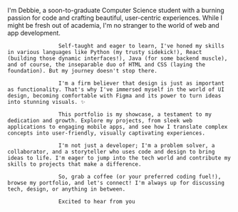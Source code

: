  I'm Debbie, a soon-to-graduate Computer Science student with a burning passion for code and crafting beautiful, user-centric experiences. While I might be fresh out of academia, I'm no stranger to the world of web and app development.
                    
                    Self-taught and eager to learn, I've honed my skills in various languages like Python (my trusty sidekick!), React (building those dynamic interfaces!), Java (for some backend muscle), and of course, the inseparable duo of HTML and CSS (laying the foundation). But my journey doesn't stop there.
                    
                    I'm a firm believer that design is just as important as functionality. That's why I've immersed myself in the world of UI design, becoming comfortable with Figma and its power to turn ideas into stunning visuals. ✨
                    
                    This portfolio is my showcase, a testament to my dedication and growth. Explore my projects, from sleek web applications to engaging mobile apps, and see how I translate complex concepts into user-friendly, visually captivating experiences.
                    
                    I'm not just a developer; I'm a problem solver, a collaborator, and a storyteller who uses code and design to bring ideas to life. I'm eager to jump into the tech world and contribute my skills to projects that make a difference.
                    
                    So, grab a coffee (or your preferred coding fuel!), browse my portfolio, and let's connect! I'm always up for discussing tech, design, or anything in between.
                    
                    Excited to hear from you
